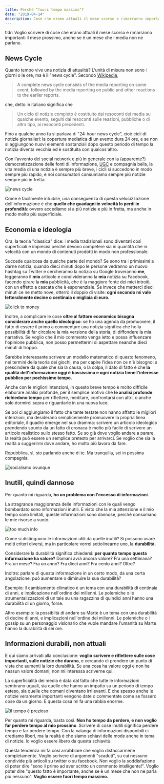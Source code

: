 ```yaml
---
title: Perché "fuori tempo massimo"?
date: "2019-04-14"
description: Cose che erano attuali il mese scorso e rimarranno importanti il mese prossimo, anche se è un mese che i media non ne parlano.
---
```


tldr: Voglio scrivere di cose che erano attuali il mese scorso e rimarranno importanti il mese prossimo, anche se è un mese che i media non ne parlano.

## News Cycle

Quanto tempo vive una notizia di attualità? L'unità di misura non sono i giorni o le ore, ma è il "news cycle". Secondo [Wikipedia](https://en.wikipedia.org/wiki/24-hour_news_cycle),

> A complete news cycle consists of the media reporting on some event, followed by the media reporting on public and other reactions to the earlier reports.

che, detto in italiano significa che

> Un ciclo di notizie completo è costituito dai resoconti dei media su qualche evento, seguiti dai resoconti sulle reazioni, pubbliche o di altro tipo, ai resoconti precedenti.

Fino a qualche anno fa si parlava di "24-hour news cycle", cioè cicli di notizie giornalieri: la copertura mediatica di un evento dura 24 ore, e se non si aggiungono nuovi elementi sostanziali dopo questo periodo di tempo la notizia diventa vecchia ed è sostituita con qualcos'altro.

Con l'avvento dei social network e più in generale con la (apparente?) democratizzazione delle fonti di informazione, [UGC](https://it.wikipedia.org/wiki/Contenuto_generato_dagli_utenti) e compagnia bella, la vita media di una notizia è sempre più breve, i cicli si succedono in modo sempre più rapido, e noi consumatori consumiamo sempre più notizie sempre più in fretta.

![news cycle](https://media.giphy.com/media/wJt8LSP3kjn0ISWbTp/giphy.gif)

Come è facilmente intuibile, una conseguenza di questa velocizzazione dell'informazione è che **quello che guadagni in velocità lo perdi in profondità**: ovvero accediamo sì a più notizie e più in fretta, ma anche in modo molto più superficiale.

## Economia e ideologia

Ora, la teoria "classica" dice: i media tradizionali sono diventati così superficiali e imprecisi perché devono competere sia in quantità che in velocità con un mondo di contenuti prodotti in modo non professionale.

Succede qualcosa da qualche parte del mondo? Se sono tra i primissimi a darne notizia, quando dieci minuti dopo le persone vedranno un nuovo hashtag su Twitter e cercheranno la notizia su Google troveranno **me**, leggeranno il **mio** articolo e condivideranno la **mia** notizia su Facebook, facendo girare la **mia** pubblicità, che è la maggiore fonte dei miei introiti, con un effetto a cascata che è esponenziale. Se invece che metterci dieci minuti ce ne metto nove, otterrò il doppio di visite: **ogni secondo mi vale letteralmente decine o centinaia o migliaia di euro**.

![click to money](https://media.giphy.com/media/3iCnKqWNehG7RHgG7Q/giphy.gif)

Inoltre, a complicare le cose **oltre al fattore economico bisogna considerare anche quello ideologico**: se ho una agenda da promuovere, il fatto di essere il primo a commentare una notizia significa che ho la possibilità di far circolare la mia versione della storia, di diffondere la mia narrativa. Se voglio che il mio commento venga letto e possa influenzare l'opinione pubblica, non posso permettermi di aspettare neanche dieci minuti di troppo.

Sarebbe interessante scrivere un modello matematico di questo fenomeno, nei termini della teoria dei giochi, ma per capire l'idea non ce n'è bisogno: a prescindere da quale che sia la causa, o la colpa, il dato di fatto è che **la qualità dell'informazione oggi è bassissima e ogni notizia tiene l'interesse pubblico per pochissimo tempo**.

Anche con le migliori intenzioni, in questo breve tempo è molto difficile elaborare analisi profonde, per il semplice motivo che **le analisi profonde richiedono tempo** per riflettere, meditare, confrontarsi con altri, o anche solo dormirci sopra e riguardarle in una nuova luce.

Se poi ci aggiungiamo il fatto che tante testate non hanno affatto le migliori intenzioni, ma desiderano semplicemente promuovere la propria linea editoriale, il quadro emerge nel suo dramma: scrivere un articolo ideologico prendendo spunto da un fatto di cronaca è molto più facile di scrivere un articolo realistico sullo stesso fatto. Se so già dove voglio andare a parare, la realtà può essere un semplice pretesto per arrivarci. Se voglio che sia la realtà a suggerirmi dove andare, ho molto più lavoro da fare.

Repubblica, sì, sto parlando anche di te. Ma tranquilla, sei in pessima compagnia.

![socialismo ovunque](https://media.giphy.com/media/l378z1NPLzCEAVCVy/giphy.gif)

## Inutili, quindi dannose

Per quanto mi riguarda, **ho un problema con l'eccesso di informazioni**.

La stragrande maggioranza delle informazioni con le quali vengo bombardato sono informazioni inutili. E visto che la mia attenzione e il mio tempo sono limitati, queste informazioni sono dannose, perché consumano le mie risorse a vuoto.

![too much info](https://media.giphy.com/media/3o6gDSdED1B5wjC2Gc/giphy.gif)

Come si distinguono le informazioni utili da quelle inutili? Si possono usare molti criteri diversi, ma in particolare vorrei sottolinearne uno, la **durabilità**.

Considerare la durabilità significa chiedersi: **per quanto tempo questa informazione ha valore?** Domani avrà ancora valore? Fra una settimana? Fra un mese? Fra un anno? Fra dieci anni? Fra cento anni? Oltre?

Inoltre: parlare di questa informazione in un certo modo, da una certa angolazione, può aumentare o diminuire la sua durabilità?

Esempio: il cambiamento climatico è un tema con una durabilità di centinaia di anni, e implicazione nell'ordine dei millenni. Le polemiche o le strumentalizzazioni di un tale su una ragazzina di quindici anni hanno una durabilità di un giorno, forse.

Altro esempio: la possiblità di andare su Marte è un tema con una durabilità di decine di anni, e implicazioni nell'ordine dei millenni. Le polemiche o i gossip su un personaggio visionario che vuole mandare l'umanità su Marte hanno la durabilità di sei ore.

## Informazioni durabili, non attuali

E qui siamo arrivati alla conclusione: **voglio scrivere e riflettere sulle cose importanti, sulle notizie che durano**, e cercando di prendere un punto di vista che aumenti la loro durabilità. Se una cosa ha valore oggi e non ha nessun valore domani, non mi interessa scriverne qui.

La superficialità dei media è data dal fatto che tutte le informazioni sembrano uguali, sia quelle che hanno un impatto su un periodo di tempo esteso, sia quelle che domani diventano irrilevanti. E che spesso anche le notizie veramente importanti vengono date o commentate come se fossero cose da un giorno. E questa cosa mi fa una rabbia enorme.

![il tempo è prezioso](https://media.giphy.com/media/YWzwa1nGjXk2xufkVM/giphy.gif)

Per quanto mi riguarda, basta così. **Non ho tempo da perdere, e non voglio far perdere tempo al mio prossimo**. Scrivere di cose inutili significa perdere tempo e far perdere tempo. Con la valanga di informazioni disponibili ci crediamo liberi, ma la realtà è che siamo schiavi delle mode anche in tema di notizie. Io voglio essere libero da questa schiavitù.

Questa tendenza mi fa così arrabbiare che voglio distaccarmene completamente. Voglio scrivere di argomenti "scaduti", su cui nessuno condivide più articoli su twitter o su facebook. Non voglio la soddisfazione di poter dire "sono il primo ad aver scritto un commento intelligente!". Voglio poter dire "questo fatto è importante, anche se è un mese che non ne parla più nessuno". **Voglio essere fuori tempo massimo.**
